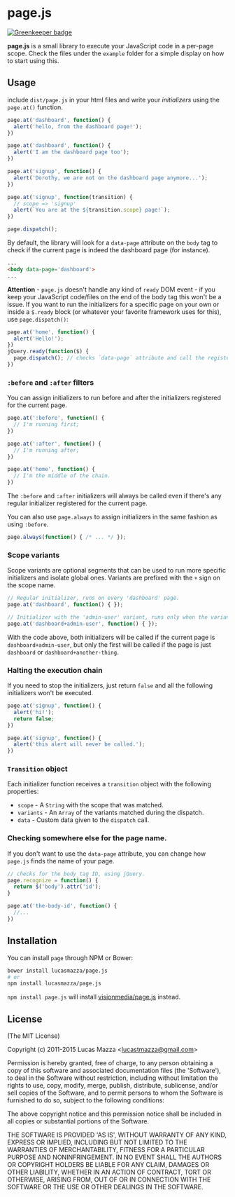 # page.js

[![Greenkeeper badge](https://badges.greenkeeper.io/lucasmazza/page.js.svg)](https://greenkeeper.io/)

**page.js** is a small library to execute your JavaScript code in a per-page
scope. Check the files under the `example` folder for a simple display on how to
start using this.

## Usage

include `dist/page.js` in your html files and write your *initializers* using the
`page.at()` function.

```javascript
page.at('dashboard', function() {
  alert('hello, from the dashboard page!');
})

page.at('dashboard', function() {
  alert('I am the dashboard page too');
})

page.at('signup', function() {
  alert('Dorothy, we are not on the dashboard page anymore...');
})

page.at('signup', function(transition) {
  // scope => 'signup'
  alert(`You are at the ${transition.scope} page!`);
})

page.dispatch();
```

By default, the library will look for a `data-page` attribute on the `body` tag
to check if the current page is indeed the dashboard page (for instance).

```html
...
<body data-page='dashboard'>
...
```
**Attention** - `page.js` doesn't handle any kind of `ready` DOM event - if you
keep your JavaScript code/files on the end of the body tag this won't be a issue.
If you want to run the initializers for a specific page on your own or inside a
`$.ready` block (or whatever your favorite framework uses for this), use
`page.dispatch()`:

```javascript
page.at('home', function() {
  alert('Hello!');
})
jQuery.ready(function($) {
  page.dispatch(); // checks `data-page` attribute and call the registered functions.
})
```

### `:before` and `:after` filters

You can assign initializers to run before and after the initializers registered
for the current page.

```javascript
page.at(':before', function() {
  // I'm running first;
})

page.at(':after', function() {
  // I'm running after;
})

page.at('home', function() {
  // I'm the middle of the chain.
})
```

The `:before` and `:after` initializers will always be called even if there's
any regular initializer registered for the current page.

You can also use `page.always` to assign initializers in the same fashion as
using `:before`.

```javascript
page.always(function() { /* ... */ });
```

### Scope variants

Scope variants are optional segments that can be used to run more specific
initializers and isolate global ones. Variants are prefixed with the `+` sign
on the scope name.

```javascript
// Regular initializer, runs on every 'dashboard' page.
page.at('dashboard', function() { });

// Initializer with the 'admin-user' variant, runs only when the variant is present.
page.at('dashboard+admin-user', function() { });
```

With the code above, both initializers will be called if the current page is
`dashboard+admin-user`, but only the first will be called if the page is
just `dashboard` or `dashboard+another-thing`.

### Halting the execution chain

If you need to stop the initializers, just return `false` and all the following
initializers won't be executed.

```javascript
page.at('signup', function() {
  alert('hi!');
  return false;
})

page.at('signup', function() {
  alert('this alert will never be called.');
})
```

### `Transition` object

Each initializer function receives a `transition` object with the following properties:

* `scope` - A `String` with the scope that was matched.
* `variants` - An `Array` of the variants matched during the dispatch.
* `data` - Custom data given to the `dispatch` call.

### Checking somewhere else for the page name.

If you don't want to use the `data-page` attribute, you can change how `page.js`
finds the name of your page.

```javascript
// checks for the body tag ID, using jQuery.
page.recognize = function() {
  return $('body').attr('id');
}

page.at('the-body-id', function() {
  //...
})
```

## Installation

You can install `page` through NPM or Bower:

```sh
bower install lucasmazza/page.js
# or
npm install lucasmazza/page.js
```

`npm install page.js` will install [visionmedia/page.js](https://github.com/visionmedia/page.js)
instead.

## License

(The MIT License)

Copyright (c) 2011-2015 Lucas Mazza &lt;lucastmazza@gmail.com&gt;

Permission is hereby granted, free of charge, to any person obtaining
a copy of this software and associated documentation files (the
'Software'), to deal in the Software without restriction, including
without limitation the rights to use, copy, modify, merge, publish,
distribute, sublicense, and/or sell copies of the Software, and to
permit persons to whom the Software is furnished to do so, subject to
the following conditions:

The above copyright notice and this permission notice shall be
included in all copies or substantial portions of the Software.

THE SOFTWARE IS PROVIDED 'AS IS', WITHOUT WARRANTY OF ANY KIND,
EXPRESS OR IMPLIED, INCLUDING BUT NOT LIMITED TO THE WARRANTIES OF
MERCHANTABILITY, FITNESS FOR A PARTICULAR PURPOSE AND NONINFRINGEMENT.
IN NO EVENT SHALL THE AUTHORS OR COPYRIGHT HOLDERS BE LIABLE FOR ANY
CLAIM, DAMAGES OR OTHER LIABILITY, WHETHER IN AN ACTION OF CONTRACT,
TORT OR OTHERWISE, ARISING FROM, OUT OF OR IN CONNECTION WITH THE
SOFTWARE OR THE USE OR OTHER DEALINGS IN THE SOFTWARE.

